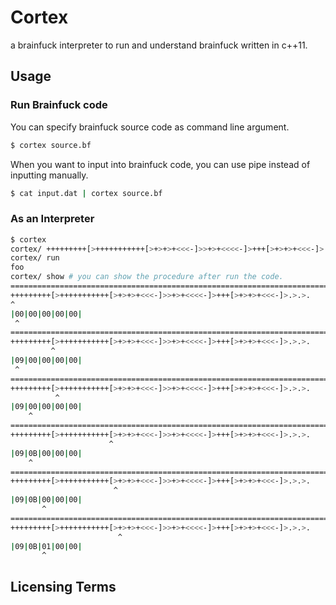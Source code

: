 Cortex
====

a brainfuck interpreter to run and understand brainfuck written in c++11.

## Usage

### Run Brainfuck code

You can specify brainfuck source code as command line argument.

```sh
$ cortex source.bf
```

When you want to input into brainfuck code, you can use pipe
instead of inputting manually.

```sh 
$ cat input.dat | cortex source.bf
```

### As an Interpreter

```sh
$ cortex
cortex/ +++++++++[>+++++++++++[>+>+>+<<<-]>>+>+<<<<-]>+++[>+>+>+<<<-]>.>.>.
cortex/ run
foo
cortex/ show # you can show the procedure after run the code.
================================================================================
+++++++++[>+++++++++++[>+>+>+<<<-]>>+>+<<<<-]>+++[>+>+>+<<<-]>.>.>.
^
|00|00|00|00|00|
 ^
================================================================================
+++++++++[>+++++++++++[>+>+>+<<<-]>>+>+<<<<-]>+++[>+>+>+<<<-]>.>.>.
         ^
|09|00|00|00|00|
 ^
================================================================================
+++++++++[>+++++++++++[>+>+>+<<<-]>>+>+<<<<-]>+++[>+>+>+<<<-]>.>.>.
          ^
|09|00|00|00|00|
    ^
================================================================================
+++++++++[>+++++++++++[>+>+>+<<<-]>>+>+<<<<-]>+++[>+>+>+<<<-]>.>.>.
                      ^
|09|0B|00|00|00|
    ^
================================================================================
+++++++++[>+++++++++++[>+>+>+<<<-]>>+>+<<<<-]>+++[>+>+>+<<<-]>.>.>.
                       ^
|09|0B|00|00|00|
       ^
================================================================================
+++++++++[>+++++++++++[>+>+>+<<<-]>>+>+<<<<-]>+++[>+>+>+<<<-]>.>.>.
                        ^
|09|0B|01|00|00|
       ^
```

## Licensing Terms


